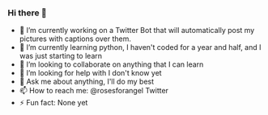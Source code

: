 ### Hi there 👋

- 🔭 I’m currently working on a Twitter Bot that will automatically post my pictures with captions over them.
- 🌱 I’m currently learning python, I haven't coded for a year and half, and I was just starting to learn
- 👯 I’m looking to collaborate on anything that I can learn
- 🤔 I’m looking for help with I don't know yet
- 💬 Ask me about anything, I'll do my best
- 📫 How to reach me: @rosesforangel Twitter
- ⚡ Fun fact: None yet
<!--
**Irkalla/Irkalla** is a ✨ _special_ ✨ repository because its `README.md` (this file) appears on your GitHub profile.

Here are some ideas to get you started:

-->
